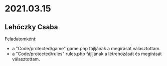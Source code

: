 # 2021.03.15
## Lehóczky Csaba
Feladatomként: 
- a "Code/protected/game" game.php fájljának a megírását választottam.
- a "Code/protected/rules" rules.php fájljának a létrehozását és megírását választottam.